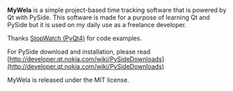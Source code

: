**MyWela** is a simple project-based time tracking software that is powered by Qt with PySide. This software is made for a purpose of learning Qt and PySide but it is used on my daily use as a freelance developer.

Thanks [StopWatch (PyQt4)](http://forum.ubuntu-nl.org/etalage/pyqt4-stopwatch-(met-geluid-via-sdl)/) for code examples.

For PySide download and installation, please read [http://developer.qt.nokia.com/wiki/PySideDownloads](http://developer.qt.nokia.com/wiki/PySideDownloads)

MyWela is released under the MIT license.

